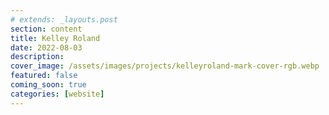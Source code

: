 ```yaml
---
# extends: _layouts.post
section: content
title: Kelley Roland
date: 2022-08-03
description: 
cover_image: /assets/images/projects/kelleyroland-mark-cover-rgb.webp
featured: false
coming_soon: true
categories: [website]
---
```


